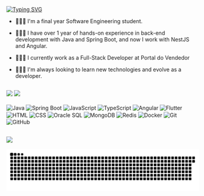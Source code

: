 [![Typing SVG](https://readme-typing-svg.herokuapp.com/?color=6642EE&size=35&center=false&vCenter=false&width=1000&lines=HELLO,+My+name+is+Willyan+Tomaz;I+am+20+years+old;I'm+from+Brazil;Future+software+engineer;Full+Stack+Developer:%29)](https://git.io/typing-svg)

- 👨🏻‍💻 I'm a final year Software Engineering student.
- 👨🏻‍💻 I have over 1 year of hands-on experience in back-end development with Java and Spring Boot, and now I work with NestJS and Angular.
- 👨🏻‍💻 I currently work as a Full-Stack Developer at Portal do Vendedor
- 👨🏻‍🎓 I'm always looking to learn new technologies and evolve as a developer.



  ##
<div>
<img height="180em" src="https://github-readme-stats.vercel.app/api?username=willyantomaz&show_icons=true&theme=gotham&include_all_commits=true&count_private=false"/>
<img height="180em" src="https://github-readme-stats.vercel.app/api/top-langs/?username=willyantomaz&layout=compact&theme=gotham"/>
</div>
<div style="display: inline_block"><br>
<img align="center" alt="Java" height="30" width="40" src='https://cdn.jsdelivr.net/gh/devicons/devicon/icons/java/java-original.svg'>
<img align="center" alt="Spring Boot" height="30" width="40" src='https://cdn.jsdelivr.net/gh/devicons/devicon/icons/spring/spring-original.svg'>
<img align="center" alt="JavaScript" height="30" width="40" src='https://cdn.jsdelivr.net/gh/devicons/devicon/icons/javascript/javascript-original.svg'>
<img align="center" alt="TypeScript" height="30" width="40" src='https://cdn.jsdelivr.net/gh/devicons/devicon/icons/typescript/typescript-original.svg'>
<img align="center" alt="Angular" height="30" width="40" src='https://cdn.jsdelivr.net/gh/devicons/devicon/icons/angularjs/angularjs-original.svg'>
<img align="center" alt="Flutter" height="30" width="40" src='https://cdn.jsdelivr.net/gh/devicons/devicon/icons/flutter/flutter-original.svg'>
<img align="center" alt="HTML" height="30" width="40" src='https://cdn.jsdelivr.net/gh/devicons/devicon/icons/html5/html5-original.svg'>
<img align="center" alt="CSS" height="30" width="40" src='https://cdn.jsdelivr.net/gh/devicons/devicon/icons/css3/css3-original.svg'>
<img align="center" alt="Oracle SQL" height="30" width="40" src='https://cdn.jsdelivr.net/gh/devicons/devicon/icons/oracle/oracle-original.svg'>
<img align="center" alt="MongoDB" height="30" width="40" src='https://cdn.jsdelivr.net/gh/devicons/devicon/icons/mongodb/mongodb-original.svg'>
<img align="center" alt="Redis" height="30" width="40" src='https://cdn.jsdelivr.net/gh/devicons/devicon/icons/redis/redis-original.svg'>
<img align="center" alt="Docker" height="30" width="40" src='https://cdn.jsdelivr.net/gh/devicons/devicon/icons/docker/docker-original.svg'>
<img align="center" alt="Git" height="30" width="40" src='https://cdn.jsdelivr.net/gh/devicons/devicon/icons/git/git-original.svg'>
<img align="center" alt="GitHub" height="30" width="40" src='https://cdn.jsdelivr.net/gh/devicons/devicon/icons/github/github-original.svg'>
</div>
 
##
<a href="https://www.linkedin.com/in/willyantomaz/" target="_blank"><img src="https://img.shields.io/badge/-LinkedIn-%230077B5?style=for-the-badge&logo=linkedin&logoColor=white" target="_blank"></a> 

<picture>
  <source
    media="(prefers-color-scheme: dark)"
    srcset="https://raw.githubusercontent.com/willyantomaz/willyantomaz/output/github-contribution-grid-snake-dark.svg"
  />
  <img
    alt="github contribution grid snake animation"
    src="https://raw.githubusercontent.com/willyantomaz/willyantomaz/output/github-contribution-grid-snake-dark.svg"
  />
</picture>
